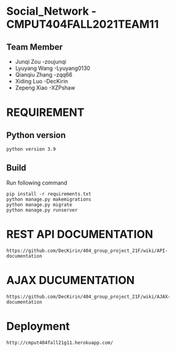# Social_Network - CMPUT404FALL2021TEAM11

## Team Member
 * Junqi Zou          -zoujunqi
 * Lyuyang Wang       -Lyuyang0130
 * Qianqiu Zhang      -zqq66
 * Xiding Luo         -DecKirin
 * Zepeng Xiao        -XZPshaw


# REQUIREMENT

## Python version
```
python version 3.9
```
## Build
Run following command
```
pip install -r requirements.txt
python manage.py makemigrations
python manage.py migrate
python manage.py runserver
```

# REST API DOCUMENTATION
```
https://github.com/DecKirin/404_group_project_21F/wiki/API-documentation
```
# AJAX DUCUMENTATION
```
https://github.com/DecKirin/404_group_project_21F/wiki/AJAX-documentation
```


# Deployment
```
http://cmput404fall21g11.herokuapp.com/
```

